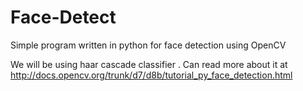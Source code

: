 # Face-Detect
Simple program written in python for face detection using OpenCV

We will be using haar cascade classifier . Can read more about it at http://docs.opencv.org/trunk/d7/d8b/tutorial_py_face_detection.html
